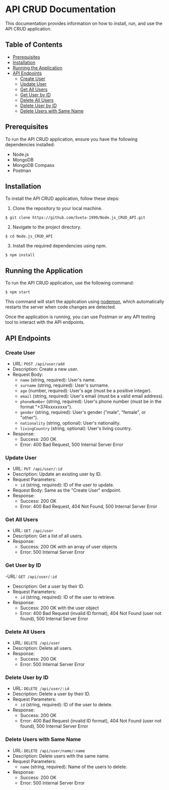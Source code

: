 # API CRUD Documentation

This documentation provides information on how to install, run, and use the API CRUD application.

## Table of Contents

- [Prerequisites](#prerequisites)
- [Installation](#installation)
- [Running the Application](#running-the-application)
- [API Endpoints](#api-endpoints)
  - [Create User](#create-user)
  - [Update User](#update-user)
  - [Get All Users](#get-all-users)
  - [Get User by ID](#get-user-by-id)
  - [Delete All Users](#delete-all-users)
  - [Delete User by ID](#delete-user-by-id)
  - [Delete Users with Same Name](#delete-users-with-same-name)

## Prerequisites

To run the API CRUD application, ensure you have the following dependencies installed:

- Node.js
- MongoDB
- MongoDB Compass
- Postman

## Installation

To install the API CRUD application, follow these steps:

1. Clone the repository to your local machine.

```
$ git clone https://github.com/Sveta-1999/Node.js_CRUD_API.git
```

2. Navigate to the project directory.

```
$ cd Node.js_CRUD_API
```

3. Install the required dependencies using npm.

```
$ npm install
```

## Running the Application

To run the API CRUD application, use the following command:

```
$ npm start
```

This command will start the application using [nodemon](https://www.npmjs.com/package/nodemon), which automatically restarts the server when code changes are detected.

Once the application is running, you can use Postman or any API testing tool to interact with the API endpoints.

## API Endpoints

### Create User

- URL: `POST /api/user/add`
- Description: Create a new user.
- Request Body:
  - `name` (string, required): User's name.
  - `surname` (string, required): User's surname.
  - `age` (number, required): User's age (must be a positive integer).
  - `email` (string, required): User's email (must be a valid email address).
  - `phoneNumber` (string, required): User's phone number (must be in the format "+374xxxxxxxx").
  - `gender` (string, required): User's gender ("male", "female", or "other").
  - `nationality` (string, optional): User's nationality.
  - `livingCountry` (string, optional): User's living country.
- Response:
  - Success: 200 OK
  - Error: 400 Bad Request, 500 Internal Server Error

### Update User

- URL: `PUT /api/user/:id`
- Description: Update an existing user by ID.
- Request Parameters:
  - `id` (string, required): ID of the user to update.
- Request Body: Same as the "Create User" endpoint.
- Response:
  - Success: 200 OK
  - Error: 400 Bad Request, 404 Not Found, 500 Internal Server Error

### Get All Users

- URL: `GET /api/user`
- Description: Get a list of all users.
- Response:
  - Success: 200 OK with an array of user objects
  - Error: 500 Internal Server Error

### Get User by ID

-URL: `GET /api/user/:id`
- Description: Get a user by their ID.
- Request Parameters:
  - `id` (string, required): ID of the user to retrieve.
- Response:
  - Success: 200 OK with the user object
  - Error: 400 Bad Request (invalid ID format), 404 Not Found (user not found), 500 Internal Server Error

### Delete All Users

- URL: `DELETE /api/user`
- Description: Delete all users.
- Response:
  - Success: 200 OK
  - Error: 500 Internal Server Error

### Delete User by ID

- URL: `DELETE /api/user/:id`
- Description: Delete a user by their ID.
- Request Parameters:
  - `id` (string, required): ID of the user to delete.
- Response:
  - Success: 200 OK
  - Error: 400 Bad Request (invalid ID format), 404 Not Found (user not found), 500 Internal Server Error

### Delete Users with Same Name

- URL: `DELETE /api/user/name/:name`
- Description: Delete users with the same name.
- Request Parameters:
  - `name` (string, required): Name of the users to delete.
- Response:
  - Success: 200 OK
  - Error: 500 Internal Server Error
